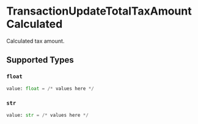 # TransactionUpdateTotalTaxAmountCalculated

Calculated tax amount.


## Supported Types

### `float`

```python
value: float = /* values here */
```

### `str`

```python
value: str = /* values here */
```

